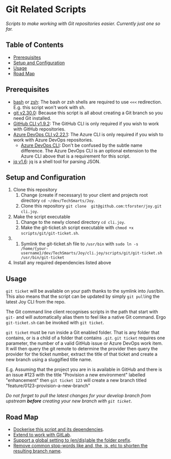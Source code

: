 # Git Related Scripts <!-- omit in toc -->

_Scripts to make working with Git repositories easier. Currently just one so far._

## Table of Contents <!-- omit in toc -->

- [Prerequisites](#prerequisites)
- [Setup and Configuration](#setup-and-configuration)
- [Usage](#usage)
- [Road Map](#road-map)

## Prerequisites

- [bash](https://en.wikipedia.org/wiki/Bash_(Unix_shell)) or [zsh](https://www.zsh.org/): The bash or zsh shells are required to use `<<<` redirection. E.g. this script won't work with sh. 
- [git v2.30.0](https://git-scm.com/): Because this script is all about creating a Git branch so you need Git installed.
- [GitHub CLI v1.9.2](https://github.com/cli/cli#installation): The GitHub CLI is only required if you wish to work with GitHub repositories.
- [Azure DevOps CLI v2.22.1](https://docs.microsoft.com/en-us/cli/azure/install-azure-cli): The Azure CLI is only required if you wish to work with Azure DevOps repositories.
  - [Azure DevOps CLI](https://docs.microsoft.com/en-us/azure/devops/cli/?view=azure-devops): Don't be confused by the subtle name difference. The Azure DevOps CLI is an optional extension to the Azure CLI above that is a requirement for this script.
- [jq v1.6](https://stedolan.github.io/jq/): jq is a shell tool for parsing JSON.

## Setup and Configuration

1. Clone this repository
   1. Change (create if necessary) to your client and projects root directory `cd ~/dev/TechSmarts/Joy`.
   2. Clone this repository `git clone  git@github.com:tforster/joy.git cli.joy`.
2. Make the script executable
   1. Change to the newly cloned directory `cd cli.joy`.
   2. Make the git-ticket.sh script executable with `chmod +x scripts/git/git-ticket.sh`.
3.
   1. Symlink the git-ticket.sh file to `/usr/bin` with `sudo ln -s /home/{your-username}/dev/TechSmarts/Joy/cli.joy/scripts/git/git-ticket.sh /usr/bin/git-ticket`
4. Install any required dependencies listed above

## Usage

`git ticket` will be available on your path thanks to the symlink into /usr/bin. This also means that the script can be updated by simply `git pull`ing the latest Joy CLI from the repo.

The Git command line client recognises scripts in the path that start with `git-` and will automatically alias them to feel like a native Git command. Ergo `git-ticket.sh` can be invoked with `git ticket`.

`git ticket` must be run inside a Git enabled folder. That is any folder that contains, or is a child of a folder that contains `.git`. `git ticket` requires one parameter, the number of a valid GitHub issue or Azure DevOps work item. It will then query the git remote to determine the provider then query the provider for the ticket number, extract the title of that ticket and create a new branch using a sluggified title name.

E.g. Assuming that the project you are in is available in GitHub and there is an issue #123 with the title "Provision a new environment" labelled "enhancement" then `git ticket 123` will create a new branch titled "feature/0123-provision-a-new-branch"

_Do not forget to pull the latest changes for your develop branch from upstream **before** creating your new branch with `git ticket`._

## Road Map

- [Dockerise this script and its dependencies](https://dev.azure.com/techsmarts/TechSmarts/_workitems/edit/893).
- [Extend to work with GitLab](https://dev.azure.com/techsmarts/TechSmarts/_workitems/edit/894).
- [Support a global setting to (en/dis)able the folder prefix](https://dev.azure.com/techsmarts/TechSmarts/_workitems/edit/895).
- [Remove common stop-words like and, the, is, etc to shorten the resulting branch name](https://dev.azure.com/techsmarts/TechSmarts/_workitems/edit/896).
